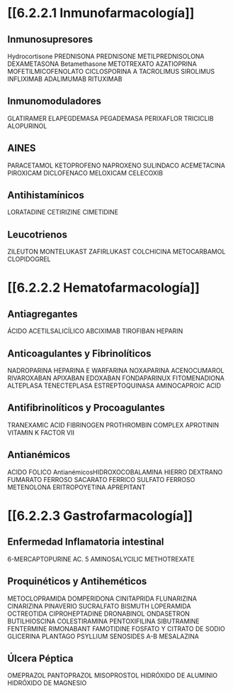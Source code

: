 # [[6.2.2.1 Inmunofarmacología]]
## Inmunosupresores
Hydrocortisone 
PREDNISONA
PREDNISONE
METILPREDNISOLONA
DEXAMETASONA
Betamethasone
METOTREXATO
AZATIOPRINA
MOFETILMICOFENOLATO
CICLOSPORINA A
TACROLIMUS
SIROLIMUS
INFLIXIMAB
ADALIMUMAB
RITUXIMAB
## Inmunomoduladores
GLATIRAMER
ELAPEGDEMASA
PEGADEMASA
PERIXAFLOR
TRICICLIB
ALOPURINOL
## AINES
PARACETAMOL
KETOPROFENO
NAPROXENO
SULINDACO
ACEMETACINA
PIROXICAM
DICLOFENACO
MELOXICAM
CELECOXIB
## Antihistamínicos
LORATADINE
CETIRIZINE
CIMETIDINE
## Leucotrienos
ZILEUTON
MONTELUKAST
ZAFIRLUKAST
COLCHICINA
METOCARBAMOL
CLOPIDOGREL
# [[6.2.2.2 Hematofarmacología]]
## Antiagregantes
ÁCIDO ACETILSALICÍLICO
ABCIXIMAB
TIROFIBAN
HEPARIN
## Anticoagulantes y Fibrinolíticos
NADROPARINA
HEPARINA E
WARFARINA
NOXAPARINA
ACENOCUMAROL
RIVAROXABAN
APIXABAN
EDOXABAN
FONDAPARINUX
FITOMENADIONA
ALTEPLASA
TENECTEPLASA
ESTREPTOQUINASA
AMINOCAPROIC ACID
## Antifibrinolíticos y Procoagulantes
TRANEXAMIC ACID
FIBRINOGEN
PROTHROMBIN COMPLEX
APROTININ
VITAMIN K
FACTOR VII
## Antianémicos
ACIDO FOLICO
AntianémicosHIDROXOCOBALAMINA
HIERRO DEXTRANO
FUMARATO FERROSO
SACARATO FERRICO
SULFATO FERROSO
METENOLONA
ERITROPOYETINA
APREPITANT
# [[6.2.2.3 Gastrofarmacología]]
## Enfermedad Inflamatoria intestinal
6-MERCAPTOPURINE
AC. 5 AMINOSALYCILIC
METHOTREXATE
## Proquinéticos y Antiheméticos
METOCLOPRAMIDA
DOMPERIDONA
CINITAPRIDA
FLUNARIZINA
CINARIZINA
PINAVERIO
SUCRALFATO
BISMUTH
LOPERAMIDA
OCTREOTIDA
CIPROHEPTADINE
DRONABINOL
ONDASETRON
BUTILHIOSCINA
COLESTIRAMINA
PENTOXIFILINA
SIBUTRAMINE
FENTERMINE
RIMONABANT
FAMOTIDINE
FOSFATO Y CITRATO DE SODIO
GLICERINA
PLANTAGO PSYLLIUM
SENOSIDES A-B
MESALAZINA
## Úlcera Péptica
OMEPRAZOL
PANTOPRAZOL
MISOPROSTOL
HIDRÓXIDO DE ALUMINIO
HIDRÓXIDO DE MAGNESIO